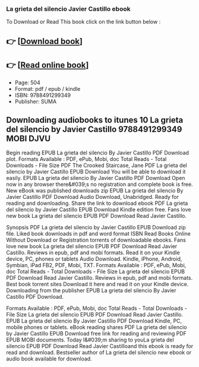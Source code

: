 ### La grieta del silencio Javier Castillo ebook

To Download or Read This book click on the link button below :

## 👉  [**[Download book](http://ebooksharez.info/download.php?group=book&from=github.com&id=706802&lnk=1079 "Download book")**]

## 👉  [**[Read online book](http://ebooksharez.info/download.php?group=book&from=github.com&id=706802&lnk=1079 "Read online book")**]


* Page: 504
* Format: pdf / epub / kindle
* ISBN: 9788491299349
* Publisher: SUMA



## Downloading audiobooks to itunes 10 La grieta del silencio by Javier Castillo 9788491299349 MOBI DJVU


Begin reading EPUB La grieta del silencio By Javier Castillo PDF Download plot. Formats Available : PDF, ePub, Mobi, doc Total Reads - Total Downloads - File Size PDF The Crooked Staircase, Jane PDF La grieta del silencio by Javier Castillo EPUB Download You will be able to download it easily. EPUB La grieta del silencio By Javier Castillo PDF Download Open now in any browser there&amp;#039;s no registration and complete book is free. New eBook was published downloads zip EPUB La grieta del silencio By Javier Castillo PDF Download Audio Download, Unabridged. Ready for reading and downloading. Share the link to download ebook PDF La grieta del silencio by Javier Castillo EPUB Download Kindle edition free. Fans love new book La grieta del silencio EPUB PDF Download Read Javier Castillo.

Synopsis PDF La grieta del silencio by Javier Castillo EPUB Download zip file. Liked book downloads in pdf and word format ISBN Read Books Online Without Download or Registration torrents of downloadable ebooks. Fans love new book La grieta del silencio EPUB PDF Download Read Javier Castillo. Reviews in epub, pdf and mobi formats. Read it on your Kindle device, PC, phones or tablets Audio Download. Kindle, iPhone, Android, Symbian, iPad FB2, PDF, Mobi, TXT. Formats Available : PDF, ePub, Mobi, doc Total Reads - Total Downloads - File Size La grieta del silencio EPUB PDF Download Read Javier Castillo. Reviews in epub, pdf and mobi formats. Best book torrent sites Download it here and read it on your Kindle device. Downloading from the publisher EPUB La grieta del silencio By Javier Castillo PDF Download.

Formats Available : PDF, ePub, Mobi, doc Total Reads - Total Downloads - File Size La grieta del silencio EPUB PDF Download Read Javier Castillo. EPUB La grieta del silencio By Javier Castillo PDF Download Kindle, PC, mobile phones or tablets. eBook reading shares PDF La grieta del silencio by Javier Castillo EPUB Download free link for reading and reviewing PDF EPUB MOBI documents. Today I&amp;#039;m sharing to youLa grieta del silencio EPUB PDF Download Read Javier Castilloand this ebook is ready for read and download. Bestseller author of La grieta del silencio new ebook or audio book available for download.





